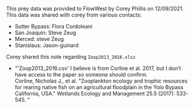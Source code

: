 This prey data was provided to FlowWest by Corey Phillis on 12/09/2021. This data was shared with corey from various contacts: 

* Sutter Bypass: Flora Cordoleani 
* San Joaquin: Steve Zeug 
* Merced: steve Zeug
* Stanislaus: Jason-guinard 

Corey shared this note regarding `Zoop2013_2016.xlsz` 

* "'Zoop2013_2016.csv' I believe is from Corline et al. 2017, but I don’t have access to the paper so someone should confirm.  
Corline, Nicholas J., et al. "Zooplankton ecology and trophic resources for rearing native fish on an agricultural floodplain in the Yolo Bypass California, USA." Wetlands Ecology and Management 25.5 (2017): 533-545.
"
